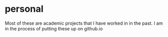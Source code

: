 # personal

Most of these are academic projects that I have worked in in the past.
I am in the process of putting these up on github.io
